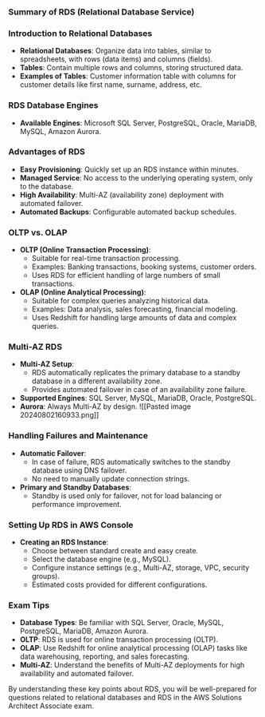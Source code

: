 ### Summary of RDS (Relational Database Service)

### Introduction to Relational Databases

- **Relational Databases**: Organize data into tables, similar to spreadsheets, with rows (data items) and columns (fields).
- **Tables**: Contain multiple rows and columns, storing structured data.
- **Examples of Tables**: Customer information table with columns for customer details like first name, surname, address, etc.

### RDS Database Engines

- **Available Engines**: Microsoft SQL Server, PostgreSQL, Oracle, MariaDB, MySQL, Amazon Aurora.

### Advantages of RDS

- **Easy Provisioning**: Quickly set up an RDS instance within minutes.
- **Managed Service**: No access to the underlying operating system, only to the database.
- **High Availability**: Multi-AZ (availability zone) deployment with automated failover.
- **Automated Backups**: Configurable automated backup schedules.

### OLTP vs. OLAP

- **OLTP (Online Transaction Processing)**:
    - Suitable for real-time transaction processing.
    - Examples: Banking transactions, booking systems, customer orders.
    - Uses RDS for efficient handling of large numbers of small transactions.
- **OLAP (Online Analytical Processing)**:
    - Suitable for complex queries analyzing historical data.
    - Examples: Data analysis, sales forecasting, financial modeling.
    - Uses Redshift for handling large amounts of data and complex queries.

### Multi-AZ RDS

- **Multi-AZ Setup**:
    - RDS automatically replicates the primary database to a standby database in a different availability zone.
    - Provides automated failover in case of an availability zone failure.
- **Supported Engines**: SQL Server, MySQL, MariaDB, Oracle, PostgreSQL.
- **Aurora**: Always Multi-AZ by design.
![[Pasted image 20240802160933.png]]
### Handling Failures and Maintenance

- **Automatic Failover**:
    - In case of failure, RDS automatically switches to the standby database using DNS failover.
    - No need to manually update connection strings.
- **Primary and Standby Databases**:
    - Standby is used only for failover, not for load balancing or performance improvement.

### Setting Up RDS in AWS Console

- **Creating an RDS Instance**:
    - Choose between standard create and easy create.
    - Select the database engine (e.g., MySQL).
    - Configure instance settings (e.g., Multi-AZ, storage, VPC, security groups).
    - Estimated costs provided for different configurations.

### Exam Tips

- **Database Types**: Be familiar with SQL Server, Oracle, MySQL, PostgreSQL, MariaDB, Amazon Aurora.
- **OLTP**: RDS is used for online transaction processing (OLTP).
- **OLAP**: Use Redshift for online analytical processing (OLAP) tasks like data warehousing, reporting, and sales forecasting.
- **Multi-AZ**: Understand the benefits of Multi-AZ deployments for high availability and automated failover.

By understanding these key points about RDS, you will be well-prepared for questions related to relational databases and RDS in the AWS Solutions Architect Associate exam.